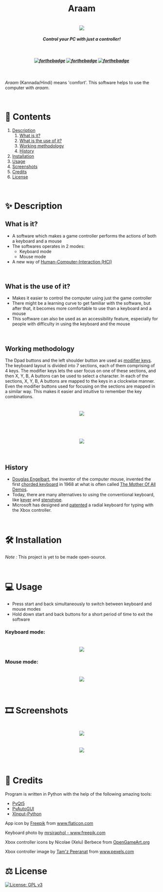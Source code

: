 <h1 align="center"><strong>Araam</strong>
</h1>
<h1 align="center"><img src="./assets/araam-icon-l.png"></h1>
<h5 align="center"><strong>Control your PC with just a controller!</strong>
</h5>

<h5 align="center">

<br>

[![forthebadge](https://forthebadge.com/images/badges/made-with-python.svg)](https://forthebadge.com)
[![forthebadge](https://forthebadge.com/images/badges/powered-by-qt.svg)](https://forthebadge.com)
[![forthebadge](https://forthebadge.com/images/badges/built-with-swag.svg)](https://forthebadge.com)

</h5>

<br>

_Araam_ (Kannada/Hindi) means 'comfort'. This software helps to use the computer with _araam_.

<br>

# :page_with_curl: Contents

1. [Description](#sparkles-description)
   1. [What is it?](#what-is-it)
   2. [What is the use of it?](#what-is-the-use-of-it)
   3. [Working methodology](#working-methodology)
   4. [History](#history)
2. [Installation](#%EF%B8%8F-installation)
3. [Usage](#-usage)
4. [Screenshots](#%EF%B8%8F-screenshots)
5. [Credits](#-credits)
6. [License](#%EF%B8%8F-license)

<br>

# :sparkles: Description

## What is it?

- A software which makes a game controller performs the actions of both a keyboard and a mouse
- The softwares operates in 2 modes:
  - Keyboard mode
  - Mouse mode
- A new way of [Human-Computer-Interaction (HCI)](https://www.interaction-design.org/literature/topics/human-computer-interaction)

<br>

## What is the use of it?

- Makes it easier to control the computer using just the game controller
- There might be a learning curve to get familiar with the software, but after that, it becomes more comfortable to use than a keyboard and a mouse
- This software can also be used as an accessibility feature, especially for people with difficulty in using the keyboard and the mouse

<br>

## Working methodology

The Dpad buttons and the left shoulder button are used as [modifier keys](https://en.wikipedia.org/wiki/Modifier_key).
The keyboard layout is divided into 7 sections, each of them comprising of 4 keys. The modifier keys lets the user focus on one of these sections, and then X, Y, B, A buttons can be used to select a character. In each of the sections, X, Y, B, A buttons are mapped to the keys in a clockwise manner. Even the modifier buttons used for focusing on the sections are mapped in a similar way. This makes it easier and intuitive to remember the key combinations.

<h1 align="center"><img src="./assets/keyboard-layout-modifier-keys.jpg"></h1>
<br>

<h1 align="center"><img src="./assets/keyboard-layout-philosophy.jpg"></h1>

<br>

## History

- [Douglas Engelbart](https://en.wikipedia.org/wiki/Douglas_Engelbart), the inventor of the computer mouse, invented the first [chorded keyboard](https://www.artofchording.com/layout/chorded-keyboard.html) in 1968 at what is often called [The Mother Of All Demos](https://en.wikipedia.org/wiki/The_Mother_of_All_Demos).
- Today, there are many alternatives to using the conventional keyboard, like [keyer](https://en.wikipedia.org/wiki/Keyer) and [stenotype](https://en.wikipedia.org/wiki/Stenotype).
  <br>
- Microsoft has designed and [patented](https://www.windowscentral.com/microsoft-has-patented-radial-keyboard-designed-xbox-joystick-typing) a radial keyboard for typing with the Xbox controller.

<br>

# 🛠️ Installation

*Note :* This project is yet to be made open-source.


<br>

# 💻 Usage

- Press start and back simultaneously to switch between keyboard and mouse modes
- Hold down start and back buttons for a short period of time to exit the software

### Keyboard mode:

<h1 align="center"><img src="./assets/keyboard-layout-reference.jpg"></h1>

### Mouse mode:

<h1 align="center"><img src="./assets/mouse_mode_layout.jpg"></h1>

<br>

# 🎞️ Screenshots

<h1 align="center"><img src="./assets/araam-screenshot-1.png"></h1>

<h1 align="center"><img src="./assets/araam-screenshot-2.png"></h1>

<br>

# 🧾 Credits

Program is written in Python with the help of the following amazing tools:

- [PyQt5](https://riverbankcomputing.com/software/pyqt)
- [PyAutoGUI](https://pypi.org/project/PyAutoGUI/)
- [XInput-Python](https://pypi.org/project/XInput-Python/)



<div>App icon by <a href="https://www.freepik.com" title="Freepik">Freepik</a> from <a href="https://www.flaticon.com/" title="Flaticon">www.flaticon.com</a></div>

<p>Keyboard photo by <a href='https://www.freepik.com/photos/background'>mrsiraphol - www.freepik.com</a></p>

Xbox controller icons by Nicolae (Xelu) Berbece from [OpenGameArt.org](https://opengameart.org/content/free-keyboard-and-controllers-prompts-pack)

Xbox controller image by [Tam'z Peeranat](https://www.pexels.com/@tam-z-peeranat-110741) from www.pexels.com
<br>

# ⚖️ License

[![License: GPL v3](https://img.shields.io/badge/License-GPLv3-blue.svg)](https://www.gnu.org/licenses/gpl-3.0)

<br>
